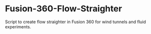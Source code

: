 # Fusion-360-Flow-Straighter
Script to create flow straighter in Fusion 360 for wind tunnels and fluid experiments.  
